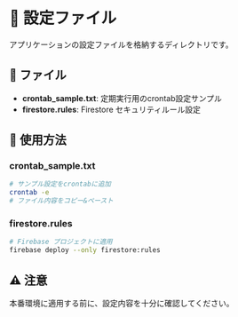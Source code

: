 # 📁 設定ファイル

アプリケーションの設定ファイルを格納するディレクトリです。

## 📂 ファイル

- **crontab_sample.txt**: 定期実行用のcrontab設定サンプル
- **firestore.rules**: Firestore セキュリティルール設定

## 📝 使用方法

### crontab_sample.txt
```bash
# サンプル設定をcrontabに追加
crontab -e
# ファイル内容をコピー&ペースト
```

### firestore.rules
```bash
# Firebase プロジェクトに適用
firebase deploy --only firestore:rules
```

## ⚠️ 注意

本番環境に適用する前に、設定内容を十分に確認してください。
